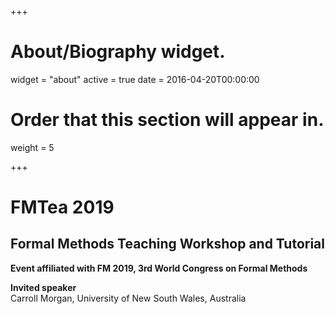 +++
# About/Biography widget.
widget = "about"
active = true
date = 2016-04-20T00:00:00

# Order that this section will appear in.
weight = 5


 
+++

# FMTea 2019
## Formal Methods Teaching Workshop and Tutorial
**Event affiliated with FM 2019, 3rd World Congress on Formal Methods** 
</br>

<!--**Porto, Portugal**</br>
--><!--**Oct 7, 2019**-->
 

**Invited speaker**</br>
Carroll Morgan, University of New South Wales, Australia

